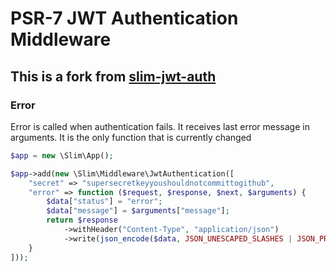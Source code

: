 # PSR-7 JWT Authentication Middleware

## This is a fork from [slim-jwt-auth](https://github.com/tuupola/slim-jwt-auth)

### Error

Error is called when authentication fails. It receives last error message in arguments.
It is the only function that is currently changed

```php
$app = new \Slim\App();

$app->add(new \Slim\Middleware\JwtAuthentication([
    "secret" => "supersecretkeyyoushouldnotcommittogithub",
    "error" => function ($request, $response, $next, $arguments) {
        $data["status"] = "error";
        $data["message"] = $arguments["message"];
        return $response
            ->withHeader("Content-Type", "application/json")
            ->write(json_encode($data, JSON_UNESCAPED_SLASHES | JSON_PRETTY_PRINT));
    }
]));
```